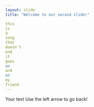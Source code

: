 ```yaml
---
layout: slide
title: "Welcome to our second slide!"

this
is 
a
song
that
doesn't
end
it
goes
on 
and
on
my
friend
---
```

Your text
Use the left arrow to go back!
